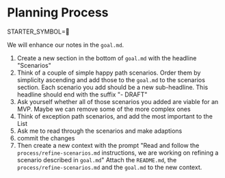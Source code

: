 # Planning Process

STARTER_SYMBOL=📝

We will enhance our notes in the `goal.md`.

1. Create a new section in the bottom of `goal.md` with the headline "Scenarios"
1. Think of a couple of simple happy path scenarios. Order them by simplicity ascending and add those to the `goal.md` to the scenarios section. Each scenario you add should be a new sub-headline. This headline should end with the suffix "- DRAFT"
1. Ask yourself whether all of those scenarios you added are viable for an MVP. Maybe we can remove some of the more complex ones
1. Think of exception path scenarios, and add the most important to the List
1. Ask me to read through the scenarios and make adaptions
1. commit the changes
1. Then create a new context with the prompt "Read and follow the `process/refine-scenarios.md` instructions, we are working on refining a scenario described in `goal.md`"
Attach the `README.md`, the `process/refine-scenarios.md` and the `goal.md` to the new context. 